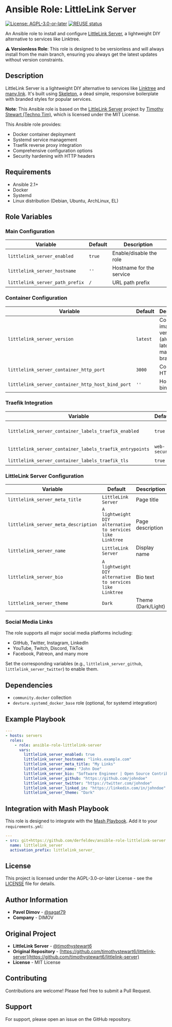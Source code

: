<!--
SPDX-FileCopyrightText: 2025 Pavel Dimov <@sagat79>
SPDX-License-Identifier: AGPL-3.0-or-later
-->

# Ansible Role: LittleLink Server

[![License: AGPL-3.0-or-later](https://img.shields.io/badge/License-AGPL%203.0--or--later-blue.svg)](https://spdx.org/licenses/AGPL-3.0-or-later.html)
[![REUSE status](https://api.reuse.software/badge/github.com/derfeldev/ansible-role-littlelink-server)](https://api.reuse.software/info/github.com/derfeldev/ansible-role-littlelink-server)

An Ansible role to install and configure [LittleLink Server](https://github.com/timothystewart6/littlelink-server), a lightweight DIY alternative to services like Linktree.

**⚠️ Versionless Role**: This role is designed to be versionless and will always install from the main branch, ensuring you always get the latest updates without version constraints.

## Description

LittleLink Server is a lightweight DIY alternative to services like [Linktree](https://linktr.ee) and [many.link](https://many.link/). It's built using [Skeleton](http://getskeleton.com/), a dead simple, responsive boilerplate with branded styles for popular services.

**Note**: This Ansible role is based on the [LittleLink Server](https://github.com/timothystewart6/littlelink-server) project by [Timothy Stewart (Techno Tim)](https://github.com/timothystewart6), which is licensed under the MIT License.

This Ansible role provides:

- Docker container deployment
- Systemd service management
- Traefik reverse proxy integration
- Comprehensive configuration options
- Security hardening with HTTP headers

## Requirements

- Ansible 2.1+
- Docker
- Systemd
- Linux distribution (Debian, Ubuntu, ArchLinux, EL)

## Role Variables

### Main Configuration

| Variable | Default | Description |
|----------|---------|-------------|
| `littlelink_server_enabled` | `true` | Enable/disable the role |
| `littlelink_server_hostname` | `''` | Hostname for the service |
| `littlelink_server_path_prefix` | `/` | URL path prefix |

### Container Configuration

| Variable | Default | Description |
|----------|---------|-------------|
| `littlelink_server_version` | `latest` | Container image version (always latest from main branch) |
| `littlelink_server_container_http_port` | `3000` | Container HTTP port |
| `littlelink_server_container_http_host_bind_port` | `''` | Host port binding |

### Traefik Integration

| Variable | Default | Description |
|----------|---------|-------------|
| `littlelink_server_container_labels_traefik_enabled` | `true` | Enable Traefik labels |
| `littlelink_server_container_labels_traefik_entrypoints` | `web-secure` | Traefik entrypoints |
| `littlelink_server_container_labels_traefik_tls` | `true` | Enable TLS |

### LittleLink Server Configuration

| Variable | Default | Description |
|----------|---------|-------------|
| `littlelink_server_meta_title` | `LittleLink Server` | Page title |
| `littlelink_server_meta_description` | `A lightweight DIY alternative to services like Linktree` | Page description |
| `littlelink_server_name` | `LittleLink Server` | Display name |
| `littlelink_server_bio` | `A lightweight DIY alternative to services like Linktree` | Bio text |
| `littlelink_server_theme` | `Dark` | Theme (Dark/Light) |

### Social Media Links

The role supports all major social media platforms including:

- GitHub, Twitter, Instagram, LinkedIn
- YouTube, Twitch, Discord, TikTok
- Facebook, Patreon, and many more

Set the corresponding variables (e.g., `littlelink_server_github`, `littlelink_server_twitter`) to enable them.

## Dependencies

- `community.docker` collection
- `devture.systemd_docker_base` role (optional, for systemd integration)

## Example Playbook

```yaml
---
- hosts: servers
  roles:
    - role: ansible-role-littlelink-server
      vars:
        littlelink_server_enabled: true
        littlelink_server_hostname: "links.example.com"
        littlelink_server_meta_title: "My Links"
        littlelink_server_name: "John Doe"
        littlelink_server_bio: "Software Engineer | Open Source Contributor"
        littlelink_server_github: "https://github.com/johndoe"
        littlelink_server_twitter: "https://twitter.com/johndoe"
        littlelink_server_linked_in: "https://linkedin.com/in/johndoe"
        littlelink_server_theme: "Dark"
```

## Integration with Mash Playbook

This role is designed to integrate with the [Mash Playbook](https://github.com/mother-of-all-self-hosting/mash-playbook). Add it to your `requirements.yml`:

```yaml
---
- src: git+https://github.com/derfeldev/ansible-role-littlelink-server.git
  name: littlelink_server
  activation_prefix: littlelink_server_
```

## License

This project is licensed under the AGPL-3.0-or-later License - see the [LICENSE](LICENSE) file for details.

## Author Information

- **Pavel Dimov** - [@sagat79](https://github.com/sagat79)
- **Company** - DIMOV

## Original Project

- **LittleLink Server** - [@timothystewart6](https://github.com/timothystewart6)
- **Original Repository** - [https://github.com/timothystewart6/littlelink-server](https://github.com/timothystewart6/littlelink-server)
- **License** - MIT License

## Contributing

Contributions are welcome! Please feel free to submit a Pull Request.

## Support

For support, please open an issue on the GitHub repository.
